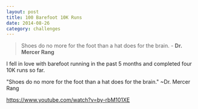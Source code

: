 ```yaml
---
layout: post
title: 100 Barefoot 10K Runs
date: 2014-08-26
category: challenges
---
```


> Shoes do no more for the foot than a hat does for the brain. - **Dr. Mercer Rang**

I fell in love with barefoot running in the past 5 months and completed four 10K runs so far. 

"Shoes do no more for the foot than a hat does for the brain." ~Dr. Mercer Rang

https://www.youtube.com/watch?v=by-rbM101XE

